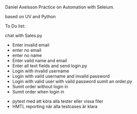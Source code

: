 Daniel Axelsson Practice on Automation with Seleium.

based on UV and Python


To Do list:


chat with Sales.py
- Enter invalid email
- enter no email
- enter no name
- Enter vaild name and email
- Enter all text fields and send
login.py
- Login with invalid username
- Login with vaild username and invaild password
- Login with valid user with vaild password
sumit an order.py
- Sumit order without login in
- Sumit order when login in


* pytest med att köra alla tester eller vissa filer
* HMTL reporting när alla testcases är klara
